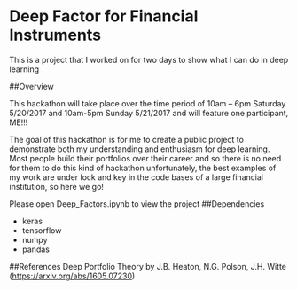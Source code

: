 # Deep Factor for Financial Instruments
This is a project that I worked on for two days to show what I can do in deep learning

##Overview

This hackathon will take place over the time period of 10am – 6pm Saturday 5/20/2017 and 10am-5pm Sunday 5/21/2017 and will feature one participant, ME!!!

The goal of this hackathon is for me to create a public project to demonstrate both my understanding and enthusiasm for deep learning. Most people build their portfolios over their career and so there is no need for them to do this kind of hackathon unfortunately, the best examples of my work are under lock and key in the code bases of a large financial institution, so here we go!

Please open Deep_Factors.ipynb to view the project
##Dependencies

* keras
* tensorflow
* numpy
* pandas

##References
Deep Portfolio Theory by J.B. Heaton, N.G. Polson, J.H. Witte
(https://arxiv.org/abs/1605.07230)


